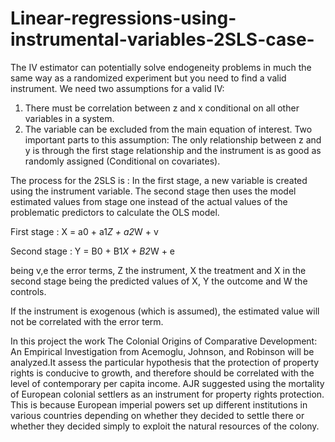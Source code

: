 # Linear-regressions-using-instrumental-variables-2SLS-case-

The IV estimator can potentially solve endogeneity problems in much the same way as a randomized experiment but you need to find a valid instrument.
We need two assumptions for a valid IV:
1) There must be correlation between z and x conditional on all other variables in a system.
2) The variable can be excluded from the main equation of interest. Two important parts to this assumption:
The only relationship between z and y is through the first stage relationship and the instrument is as good as randomly assigned (Conditional on covariates).

The process for the 2SLS is : 
In the first stage, a new variable is created using the instrument variable.
The second stage then uses the model estimated values from stage one instead of the actual values of the problematic predictors to calculate the OLS model.

First stage  : X = a0 + a1*Z + a2*W + v

Second stage : Y = B0 + B1*X + B2*W + e

being v,e the error terms, Z the instrument, X the treatment and X in the second stage being the predicted values of X, Y the outcome and W the controls.

If the instrument is exogenous (which is assumed), the estimated value will not be correlated with the error term.

In this project the work The Colonial Origins of Comparative Development: An Empirical Investigation from Acemoglu, Johnson, and Robinson will be analyzed.It assess the particular hypothesis that the protection of property rights is conducive to growth, and therefore should be correlated with the level of contemporary per capita income.
AJR suggested using the mortality of European colonial settlers as an instrument for property rights protection. This is because European imperial powers set up different institutions in various countries depending on whether they decided to settle there or whether they decided simply to exploit the natural resources of the colony.

